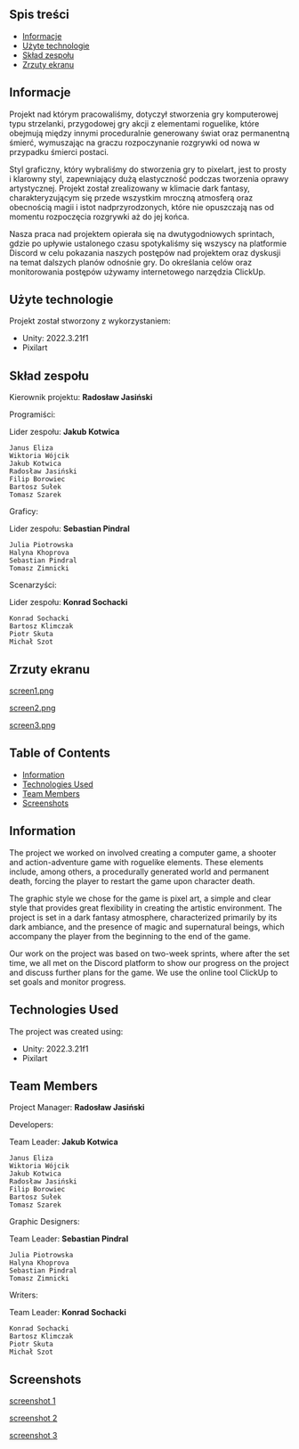 ## Spis treści
* [Informacje](#informacje)
* [Użyte technologie](#użyte-technologie)
* [Skład zespołu](#skład-zespołu)
* [Zrzuty ekranu](#zrzuty-ekranu)

## Informacje

Projekt nad którym pracowaliśmy, dotyczył stworzenia gry komputerowej typu strzelanki, przygodowej gry akcji
z elementami roguelike, które obejmują między innymi proceduralnie generowany świat oraz permanentną śmierć, 
wymuszając na graczu rozpoczynanie rozgrywki od nowa w przypadku śmierci postaci.

Styl graficzny, który wybraliśmy do stworzenia gry to pixelart, jest to prosty i klarowny styl, zapewniający
dużą elastyczność podczas tworzenia oprawy artystycznej. Projekt został zrealizowany w klimacie dark fantasy,
charakteryzującym się przede wszystkim mroczną atmosferą oraz obecnością magii i istot nadprzyrodzonych, które nie opuszczają 
nas od momentu rozpoczęcia rozgrywki aż do jej końca.

Nasza praca nad projektem opierała się na dwutygodniowych sprintach, gdzie po upływie ustalonego czasu spotykaliśmy się wszyscy
na platformie Discord w celu pokazania naszych postępów nad projektem oraz dyskusji na temat dalszych planów odnośnie gry.
Do określania celów oraz monitorowania postępów używamy internetowego narzędzia ClickUp.

	
## Użyte technologie
Projekt został stworzony z wykorzystaniem:
* Unity: 2022.3.21f1
* Pixilart

## Skład zespołu

Kierownik projektu: __Radosław Jasiński__



Programiści:

Lider zespołu: __Jakub Kotwica__
```
Janus Eliza
Wiktoria Wójcik
Jakub Kotwica
Radosław Jasiński
Filip Borowiec
Bartosz Sułek
Tomasz Szarek
```

Graficy:

Lider zespołu: __Sebastian Pindral__
```
Julia Piotrowska
Halyna Khoprova
Sebastian Pindral
Tomasz Zimnicki
```

Scenarzyści:

Lider zespołu: __Konrad Sochacki__
```
Konrad Sochacki
Bartosz Klimczak
Piotr Skuta
Michał Szot
```

## Zrzuty ekranu 

[screen1.png](https://postimg.cc/Yj7bbXSG)

[screen2.png](https://postimg.cc/wRx5HGtw)

[screen3.png](https://postimg.cc/ns8vMzjj)


## Table of Contents
* [Information](#information)
* [Technologies Used](#technologies-used)
* [Team Members](#team-members)
* [Screenshots](#screenshots)

## Information

The project we worked on involved creating a computer game, a shooter and action-adventure game with roguelike elements. These elements include, among others, a procedurally generated world and permanent death, forcing the player to restart the game upon character death.

The graphic style we chose for the game is pixel art, a simple and clear style that provides great flexibility in creating the artistic environment. The project is set in a dark fantasy atmosphere, characterized primarily by its dark ambiance, and the presence of magic and supernatural beings, which accompany the player from the beginning to the end of the game.

Our work on the project was based on two-week sprints, where after the set time, we all met on the Discord platform to show our progress on the project and discuss further plans for the game. We use the online tool ClickUp to set goals and monitor progress.

## Technologies Used
The project was created using:
* Unity: 2022.3.21f1
* Pixilart

## Team Members

Project Manager: __Radosław Jasiński__

Developers:

Team Leader: __Jakub Kotwica__
```
Janus Eliza
Wiktoria Wójcik
Jakub Kotwica
Radosław Jasiński
Filip Borowiec
Bartosz Sułek
Tomasz Szarek
```
Graphic Designers:

Team Leader: __Sebastian Pindral__
```
Julia Piotrowska
Halyna Khoprova
Sebastian Pindral
Tomasz Zimnicki
```
Writers:

Team Leader: __Konrad Sochacki__
```
Konrad Sochacki
Bartosz Klimczak
Piotr Skuta
Michał Szot
```

## Screenshots
[screenshot 1](https://postimg.cc/Yj7bbXSG)

[screenshot 2](https://postimg.cc/wRx5HGtw)

[screenshot 3](https://postimg.cc/ns8vMzjj)
